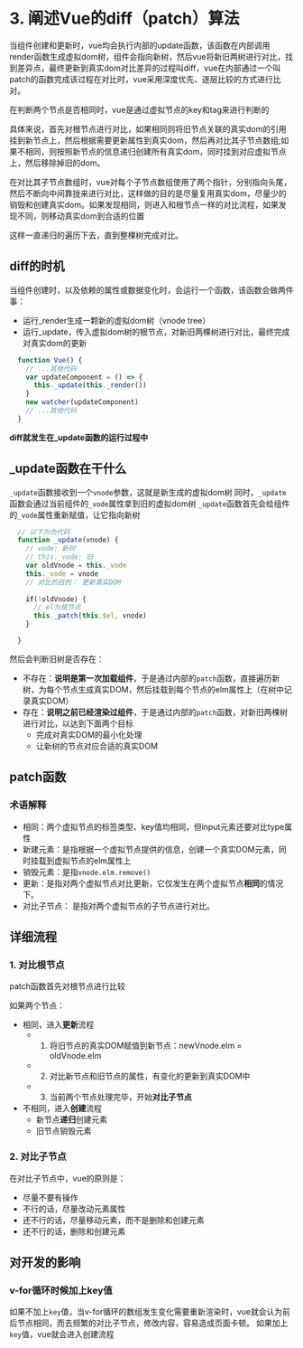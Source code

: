 # 3. 阐述Vue的diff（patch）算法

当组件创建和更新时，vue均会执行内部的update函数，该函数在内部调用render函数生成虚拟dom树，组件会指向新树，然后vue将新旧两树进行对比，找到差异点，最终更新到真实dom对比差异的过程叫diff，vue在内部通过一个叫patch的函数完成该过程在对比时，vue采用深度优先、逐层比较的方式进行比对。

在判断两个节点是否相同时，vue是通过虚拟节点的key和tag来进行判断的

具体来说，首先对根节点进行对比，如果相同则将旧节点关联的真实dom的引用挂到新节点上，然后根据需要更新属性到真实dom，然后再对比其子节点数组;如果不相同，则按照新节点的信息递归创建所有真实dom，同时挂到对应虚拟节点上，然后移除掉旧的dom。

在对比其子节点数组时，vue对每个子节点数组使用了两个指针，分别指向头尾，然后不断向中间靠拢来进行对比，这样做的目的是尽量复用真实dom，尽量少的销毁和创建真实dom。如果发现相同，则进入和根节点一样的对比流程，如果发现不同，则移动真实dom到合适的位置

这样一直递归的遍历下去，直到整棵树完成对比。

## diff的时机

当组件创建时，以及依赖的属性或数据变化时，会运行一个函数，该函数会做两件事：

 - 运行_render生成一颗新的虚拟dom树（vnode tree）
 - 运行_update，传入虚拟dom树的根节点，对新旧两棵树进行对比，最终完成对真实dom的更新

```js
  function Vue() {
    // ...其他代码
    var updateComponent = () => {
      this._update(this._render())
    }
    new watcher(updateComponent)
    // ...其他代码
  }
```
  **diff就发生在_update函数的运行过程中**

## _update函数在干什么

 ```_update```函数接收到一个```vnode```参数，这就是新生成的虚拟dom树
同时，```_update```函数会通过当前组件的```_vode```属性拿到旧的虚拟dom树
```_update```函数首先会给组件的```_vode```属性重新赋值，让它指向新树

```js
  // 以下为伪代码
  function _update(vnode) {
    // vode: 新树
    // this._vode: 旧
    var oldVnode = this._vode
    this._vode = vnode
    // 对比的目的： 更新真实DOM
    
    if(!oldVnode) {
      // el为根节点
      this._patch(this.$el, vnode)
    }

  }
```

然后会判断旧树是否存在：

- 不存在：**说明是第一次加载组件**，于是通过内部的```patch```函数，直接遍历新树，为每个节点生成真实DOM，然后挂载到每个节点的elm属性上（在树中记录真实DOM）
- 存在：**说明之前已经渲染过组件**，于是通过内部的```patch```函数，对新旧两棵树进行对比，以达到下面两个目标
   - 完成对真实DOM的最小化处理
   - 让新树的节点对应合适的真实DOM

## patch函数

### 术语解释

- 相同：两个虚拟节点的标签类型、key值均相同，但input元素还要对比type属性
- 新建元素：是指根据一个虚拟节点提供的信息，创建一个真实DOM元素，同时挂载到虚拟节点的elm属性上
- 销毁元素：是指```vnode.elm.remove()```
- 更新：是指对两个虚拟节点对比更新，它仅发生在两个虚拟节点**相同**的情况下。
- 对比子节点： 是指对两个虚拟节点的子节点进行对比。


## 详细流程

### 1. 对比根节点

patch函数首先对根节点进行比较

如果两个节点：
  - 相同，进入**更新**流程
    - 1. 将旧节点的真实DOM赋值到新节点：newVnode.elm = oldVnode.elm
    - 2. 对比新节点和旧节点的属性，有变化的更新到真实DOM中
    - 3. 当前两个节点处理完毕，开始**对比子节点** 
  - 不相同，进入**创建**流程
    - 新节点**递归**创建元素
    - 旧节点销毁元素

### 2. 对比子节点

在对比子节点中，vue的原则是：
  - 尽量不要有操作
  - 不行的话，尽量改动元素属性
  - 还不行的话，尽量移动元素，而不是删除和创建元素
  - 还不行的话，删除和创建元素

## 对开发的影响

### v-for循环时候加上key值

如果不加上```key```值，当v-for循环的数组发生变化需要重新渲染时，vue就会认为前后节点相同，而去频繁的对比子节点，修改内容，容易造成页面卡顿。
如果加上```key```值，vue就会进入创建流程